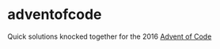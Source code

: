 # adventofcode

Quick solutions knocked together for the 2016 [Advent of Code](http://adventofcode.com)
